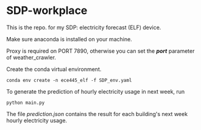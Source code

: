 # SDP-workplace

This is the repo. for my SDP: electricity forecast (ELF) device.

Make sure anaconda is installed on your machine.

Proxy is required on PORT 7890, otherwise you can set the _**port**_ parameter of weather_crawler.

Create the conda virtual environment.

` conda env create -n ece445_elf -f SDP_env.yaml `

To generate the prediction of hourly electricity usage in next week, run

`python main.py`

The file _prediction.json_ contains the result for each building's next week hourly electricity usage.
